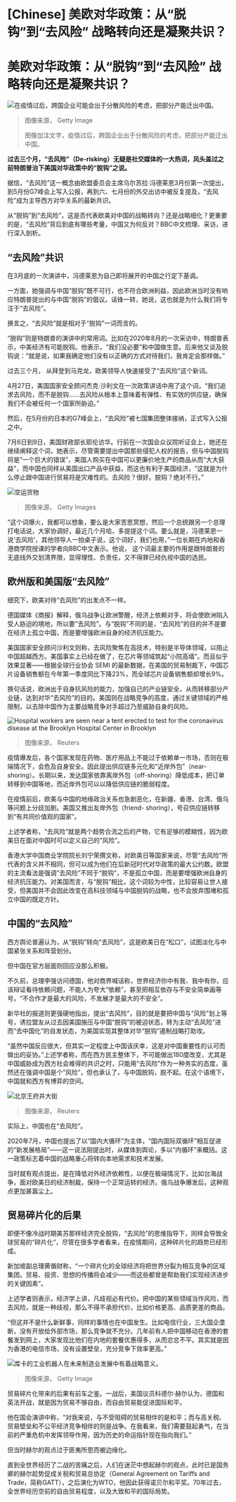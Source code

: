# [Chinese] 美欧对华政策：从“脱钩”到“去风险” 战略转向还是凝聚共识？

#  美欧对华政策：从“脱钩”到“去风险” 战略转向还是凝聚共识？


![在疫情过后，跨国企业可能会出于分散风险的考虑，把部分产能迁出中国。](_111769454_whatsubject.jpg)

> 图像来源，  Getty Image
>
> 图像加注文字，疫情过后，跨国企业出于分散风险的考虑，把部分产能迁出中国。

**过去三个月，“去风险”（De-risking）无疑是社交媒体的一大热词，风头盖过之前特朗普治下美国对华政策中的“脱钩”之说。**

据信，“去风险”这一概念由欧盟委员会主席乌尔苏拉·冯德莱恩3月份第一次提出，到5月份G7峰会上写入公报，再到六、七月份的外交出访中被反复提及，“去风险”成为主导西方对华关系的最新共识。

从“脱钩”到“去风险”，这是否代表欧美对中国的战略转向？还是战略细化？更重要的是，“去风险”背后到底有哪些考量，中国又为何反对？BBC中文梳理、采访，进行深入剖析。

##  “去风险”共识

在3月底的一次演讲中，冯德莱恩为自己即将展开的中国之行定下基调。

一方面，她强调与中国“脱钩”既不可行，也不符合欧洲利益，因此欧洲当时没有响应特朗普提出的与中国“脱钩”的倡议。话锋一转，她说，这也就是为什么我们将专注于“去风险”。

换言之，“去风险”就是相对于“脱钩”一词而言的。


“脱钩”则是特朗普的演讲中的常用词。比如在2020年8月的一次采访中，特朗普表示，中美经济有可能脱钩。他表示，“我们没必要”和中国做生意。后来他又谈及脱钩说：“就是说，如果我确定他们没有以正确的方式对待我们，我肯定会那样做。”

过去三个月， 从拜登到马克龙，欧美领导人快速接受了“去风险”这个新词。

4月27日，美国国家安全顾问杰克·沙利文在一次政策讲话中用了这个词，“我们追求去风险，而不是脱钩……去风险从根本上意味着有弹性、有实效的供应链，确保我们不会被任何一个国家所胁迫。”

然后，在5月份的日本的G7峰会上，“去风险”被七国集团整体接纳，正式写入公报之中。

7月6日到9日，美国财政部长耶伦访华。行前在一次国会众议院听证会上，她还在继续阐释这个词，她表示，尽管需要提出中国那些侵犯人权的报告，但与中国脱钩将是“一个巨大的错误”，美国人购买在中国可以更廉价地生产的商品从而“大大获益”，而中国也同样从美国出口产品中获益，而这也有利于美国经济，“这就是为什么停止跟中国进行贸易将是灾难性的。去风险？很好。脱钩？绝对不行。”

![空运货物](_130041498_gettyimages-1250106326.jpg)

> 图像来源，  Getty Images

“这个词爆火，我都可以想象，要么是大家苦思冥想，然后一个总统跟另一个总理打电话说，大家协调好，最近几个月哈，多提提这个词。要么就是，冯德莱恩一说‘去风险’，其他领导人一拍桌子说，这个词好，我们也用，”一位长期在内地和香港商学院授课的学者向BBC中文表示。他说， 这个词最主要的作用是跟特朗普的无底线外交划清界限，显得理性、负责任，又不得罪已经仇视中国的选民。

##  欧州版和美国版“去风险”

细究下，欧美对待“去风险”的出发点不一样。

德国媒体《商报》解释，俄乌战争让欧洲警醒，经济上依赖对手，将会使欧洲陷入受人胁迫的境地，所以要“去风险”。与“脱钩”不同的是，“去风险”的目的并不是要在经济上孤立中国，而是要增强欧洲自身的经济抗压能力。

美国国家安全顾问沙利文则称，去风险聚焦在高技术，特别是半导体领域，以阻止中国超越西方。美国事实上已经在做了，在芯片等领域筑起“小院高墙”。而且似乎效果显著——根据全球行业协会 SEMI 的最新数据，在美国的贸易制裁下，中国芯片设备销售额在今年第一季度同比下降23%，而全球芯片设备销售额却增长9%。

换句话说，欧洲出于自身抗风险的能力，加强自己的产业链安全，从而转移部分产业链，达到对华“去风险”的目的。美国则在战略竞争的高度，通过关键领域的严格限制，以去除中国作为主要战略竞争对手超过乃至威胁自身的风险。

![Hospital workers are seen near a tent erected to test for the coronavirus disease at the Brooklyn Hospital Center in Brooklyn](_111389091_1c5de1f8-ab54-4e06-b0f0-c5fe5d8063a4.jpg)

> 图像来源，  Reuters

疫情爆发后，各个国家发现在药物、医疗用品上不能过于依赖单一市场，否则在极端情况下，会危及自身安全。因此提出供应链多元化和“近岸外包”（near- shoring）。长期以来，发达国家依靠离岸外包（off-shoring）降低成本，把订单转移到中国等地，而近岸外包可以以降低供应链的脆弱程度。

在疫情前后，欧美与中国的地缘政治关系也急剧恶化，在新疆、香港、台湾、俄乌等问题上分歧加剧。美国又推出友岸外包（friend- shoring），号召供应链转移到“有共同价值观的国家”。

上述学者称，“去风险”就是两个趋势合流之后的产物，它有足够的模糊性，因为欧美日在面对中国时可以定义自己的“风险”。

香港大学中国商业学院院长刘宁荣撰文称，对欧美日等国家来说，尽管“去风险”所代表的含义并不相同，但可以成为他们在后新冠时代对华政策的最大公约数。欧盟的主流看法是强调“去风险”不同于“脱钩”，不是孤立中国，而是要增强欧洲自身的经济抗压能力。对美国而言，与“脱钩”相比，这个词较为中性，比较容易让世人接受，但美国并不会因此改变在高科技领域与中国脱钩的战略，也不会放弃围堵和孤立中国的既定方针。

##  中国的“去风险”

西方舆论普遍认为，从“脱钩”转向“去风险”，这是欧美日在“松口”，试图淡化与中国紧张关系和阵营划分。

但中国在官方层面则回应没那么积极。

不久前，总理李强访问德国，他对商界喊话称，世界经济你中有我、我中有你，应该辩证看待依赖问题，不能人为夸大“依赖”，甚至把相互依存与不安全简单画等号，“不合作才是最大的风险，不发展才是最大的不安全”。

新华社的报道则更强硬地指出，提出“去风险”，目的就是要把中国与“风险”划上等号，诱拉盟友从过去因美国施压与中国“脱钩”的被迫状态，转为主动“去风险”进而“去中国化”的自发状态，为美国实现其整体对华“脱钩”遏制战略打助攻。

“虽然中国反应很大，但其实一定程度上中国该庆幸，这是对中国重要性的认可而做出的妥协。”上述学者称，而在西方民主整体下，不可能做出180度改变，尤其是中国威胁成为西方社会难得的共识之时，只能用“去风险”作为一种务实的态度，虽然还在强调中国是个“风险”，但也承认了，与中国脱钩，脱不起。在这个语境下，中国就和西方有博弈的空间。

![北京王府井大街](_114094876_gettyimages-1125206653x.jpg)

> 图像来源，  Reuters

实际上，中国也在“去风险”。

2020年7月，中国也提出了以“国内大循环”为主体，“国内国际双循环”相互促进的“新发展格局”——这一说法刚提出时，从媒体到舆论，多以“内循环”来概括。这一政策标志着中国的战略重心将转向本地需求和技术发展。

当时就有观点提出，是在降低对外经济依赖性，以便在极端情况下，比如台海战争，面对欧美日的经济制裁，保持一个正常运转的经济。俄乌战争爆发后，这种观点更加甚嚣尘上。

##  贸易碎片化的后果

即便不像冷战时期美苏那样经济完全脱钩，“去风险”的思维指导下，同样会导致全球贸易的“碎片化”，尽管在很多学者看来，在疫情期间，这种碎片化的趋势已经形成。

新加坡副总理黄循财称，“一个碎片化的全球经济将把世界分裂为相互竞争的区域集团。贸易、投资、思想的传播将会减少——而这些都曾是帮助我们实现经济进步的关键因素”。

上述学者则表示，经济学上讲，凡歧视必有代价。把中国的某些领域当作风险，而去风险，就是一种歧视，那么不得不承担代价，比如价格更高、品质更差的商品。

“但这并不是什么新鲜事，同样的事情也在中国发生。比如电信行业，三大国企垄断，没有开放给外部市场，那么竞争就不充分。几年前有人把中国移动在香港的套餐发到网上，大家发现比他们在内地的套餐优惠得多，从而忿忿不平。其实就是因为香港的电信市场，没有设置壁垒，充分竞争下效率更高。”

![库卡的工业机器人在未来制造业发展中有着战略意义。](_112018438_whatsubject.jpg)

> 图像来源，  Getty Image

贸易碎片化带来的后果有前车之鉴。一战后，美国议员科德尔·赫尔认为，德国和英法开战，就是因为贸易不够自由，而自由贸易能促进国际和平。

他在国会演讲中称，“对我来说，与不受阻碍的贸易相伴的是和平；而与高关税、贸易壁垒和不公平经济竞争相伴的则是战争。在我看来，我们需要鼓起勇气，在当前的严重危机中发挥领导作用，因为历史的命运指针现在指向我们。”

但当时赫尔的观点过于匪夷所思而被边缘化。

直到全世界经历了二战的苦痛之后，人们在迷茫中想起赫尔的观点，此时已是国务卿的赫尔趁势促成关税和贸易总协定（General Agreement on Tariffs and Trade，简称GATT），之后演化为WTO，他因此获得诺贝尔和平奖。70年过去，全世界经历空前的自由贸易程度，以及大致和平的国际局势。


